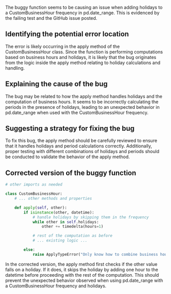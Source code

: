 The buggy function seems to be causing an issue when adding holidays to a CustomBusinessHour frequency in pd.date_range. This is evidenced by the failing test and the GitHub issue posted.

## Identifying the potential error location
The error is likely occurring in the apply method of the CustomBusinessHour class. Since the function is performing computations based on business hours and holidays, it is likely that the bug originates from the logic inside the apply method relating to holiday calculations and handling.

## Explaining the cause of the bug
The bug may be related to how the apply method handles holidays and the computation of business hours. It seems to be incorrectly calculating the periods in the presence of holidays, leading to an unexpected behavior in pd.date_range when used with the CustomBusinessHour frequency.

## Suggesting a strategy for fixing the bug
To fix this bug, the apply method should be carefully reviewed to ensure that it handles holidays and period calculations correctly. Additionally, proper testing with different combinations of holidays and periods should be conducted to validate the behavior of the apply method.

## Corrected version of the buggy function
```python
# other imports as needed

class CustomBusinessHour:
    # ... other methods and properties

    def apply(self, other):
        if isinstance(other, datetime):
            # handle holidays by skipping them in the frequency
            while other in self.holidays:
                other += timedelta(hours=1)

            # rest of the computation as before
            # ... existing logic ...

        else:
            raise ApplyTypeError("Only know how to combine business hour with datetime")
```

In the corrected version, the apply method first checks if the other value falls on a holiday. If it does, it skips the holiday by adding one hour to the datetime before proceeding with the rest of the computation. This should prevent the unexpected behavior observed when using pd.date_range with a CustomBusinessHour frequency and holidays.